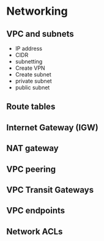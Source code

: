 # Networking

## VPC and subnets

* IP address
* CIDR
* subnetting
* Create VPN
* Create subnet
* private subnet
* public subnet

## Route tables

## Internet Gateway (IGW)

## NAT gateway

## VPC peering

## VPC Transit Gateways

## VPC endpoints

## Network ACLs
